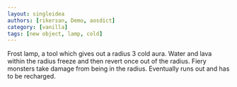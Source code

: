 ```yaml
---
layout: singleidea
authors: [rikersan, Demo, aosdict]
category: [vanilla]
tags: [new object, lamp, cold]
---
```

Frost lamp, a tool which gives out a radius 3 cold aura. Water and lava within the radius freeze and then revert once out of the radius. Fiery monsters take damage from being in the radius. Eventually runs out and has to be recharged.
